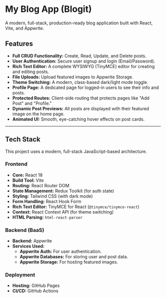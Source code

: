 # My Blog App (Blogit)

A modern, full-stack, production-ready blog application built with React, Vite, and Appwrite.

## Features

* **Full CRUD Functionality:** Create, Read, Update, and Delete posts.
* **User Authentication:** Secure user signup and login (Email/Password).
* **Rich Text Editor:** A complete WYSIWYG (TinyMCE) editor for creating and editing posts.
* **File Uploads:** Upload featured images to Appwrite Storage.
* **Theme Switching:** A modern, class-based dark/light mode toggle.
* **Profile Page:** A dedicated page for logged-in users to see their info and posts.
* **Protected Routes:** Client-side routing that protects pages like "Add Post" and "Profile."
* **Dynamic Post Previews:** All posts are displayed with their featured image on the home page.
* **Animated UI:** Smooth, eye-catching hover effects on post cards.

---

## Tech Stack

This project uses a modern, full-stack JavaScript-based architecture.

### Frontend
* **Core:** React 18
* **Build Tool:** Vite
* **Routing:** React Router DOM
* **State Management:** Redux Toolkit (for auth state)
* **Styling:** Tailwind CSS (with dark mode)
* **Form Handling:** React Hook Form
* **Rich Text Editor:** TinyMCE for React (`@tinymce/tinymce-react`)
* **Context:** React Context API (for theme switching)
* **HTML Parsing:** `html-react-parser`

### Backend (BaaS)
* **Backend:** Appwrite
* **Services Used:**
    * **Appwrite Auth:** For user authentication.
    * **Appwrite Databases:** For storing user and post data.
    * **Appwrite Storage:** For hosting featured images.

### Deployment
* **Hosting:** GitHub Pages
* **CI/CD:** GitHub Actions
